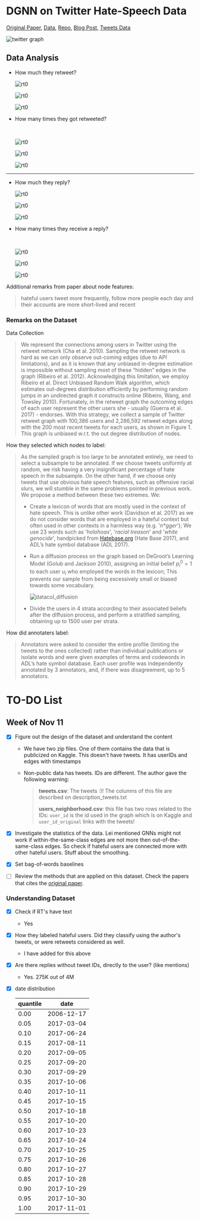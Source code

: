 # DGNN on Twitter Hate-Speech Data

[Original Paper](https://arxiv.org/abs/1803.08977), [Data](https://www.kaggle.com/manoelribeiro/hateful-users-on-twitter#users_clean.graphml), [Repo](https://github.com/manoelhortaribeiro/GraphSageHatefulUsers), [Blog Post](https://medium.com/stellargraph/can-graph-machine-learning-identify-hate-speech-in-online-social-networks-58e3b80c9f7e), [Tweets Data](https://www.dropbox.com/sh/ayt6wcjzczhhtwp/AADS7aDFIiIbh-HtCaxdwsHqa?dl=0)

![twitter graph](imgs/twitter_graph.png)



## Data Analysis

- How much they retweet?

  ![rt0](imgs/rt_a_1.png)

  ![rt0](imgs/rt_a_2.png)

  ![rt0](imgs/rt_a_3.png)

- How many times they got retweeted?

  ​		

  ![rt0](imgs/rt_b_1.png)

  ![rt0](imgs/rt_b_2.png)

  ![rt0](imgs/rt_b_3.png)



----------

- How much they reply?

  ![rt0](imgs/rp_a_1.png)

  ![rt0](imgs/rp_a_2.png)

  ![rt0](imgs/rp_a_3.png)

- How many times they receive a reply?

  ​		

  ![rt0](imgs/rp_b_1.png)

  ![rt0](imgs/rp_b_2.png)

  ![rt0](imgs/rp_b_3.png)

Additional remarks from paper about node features:

> hateful users tweet more frequently, follow more people each day and their accounts are more short-lived and recent



### Remarks on the Dataset

Data Collection

> We represent the connections among users in Twitter using the retweet network (Cha et al. 2010). Sampling the retweet network is hard as we can only observe out-coming edges (due to API limitations), and as it is known that any unbiased in-degree estimation is impossible without sampling most of these “hidden” edges in the graph (Ribeiro et al. 2012). Acknowledging this limitation, we employ Ribeiro et al. Direct Unbiased Random Walk algorithm, which estimates out-degrees distribution efficiently by performing random jumps in an undirected graph it constructs online (Ribeiro, Wang, and Towsley 2010). Fortunately, in the retweet graph the outcoming edges of each user represent the other users she - usually (Guerra et al. 2017) - endorses. With this strategy, we collect a sample of Twitter retweet graph with 100,386 users and 2,286,592 retweet edges along with the 200 most recent tweets for each users, as shown in Figure 1. This graph is unbiased w.r.t. the out degree distribution of nodes.

How they selected which nodes to label:

> As the sampled graph is too large to be annotated entirely, we need to select a subsample to be annotated. If we choose tweets uniformly at random, we risk having a very insignificant percentage of hate speech in the subsample. On the other hand, if we choose only tweets that use obvious hate speech features, such as offensive racial slurs, we will stumble in the same problems pointed in previous work. We propose a method between these two extremes. We:
>
> - Create a lexicon of words that are mostly used in the context of hate speech. This is unlike other work (Davidson et al. 2017) as we do not consider words that are employed in a hateful context but often used in other contexts in a harmless way (e.g. '*n\*gger*'); We use 23 words such as '*holohoax*', '*racial treason*' and '*white genocide*', handpicked from [Hatebase.org](hatebase.org) (Hate Base 2017), and ADL’s hate symbol database (ADL 2017). 
>
> - Run a diffusion process on the graph based on DeGroot’s Learning Model (Golub and Jackson 2010), assigning an initial belief $p_i^0=1$ to each user $u_i$ who employed the words in the lexicon; This prevents our sample from being excessively small or biased towards some vocabulary. 
>
>   ![datacol_diffusion](imgs/datacol_diffusion.png)
>
> - Divide the users in 4 strata according to their associated beliefs after the diffusion process, and perform a stratified sampling, obtaining up to 1500 user per strata.

How did annotaters label:

> Annotators were asked to consider the entire profile (limiting the tweets to the ones collected) rather than individual publications or isolate words and were given examples of terms and codewords in ADL’s hate symbol database. Each user profile was independently annotated by 3 annotators, and, if there was disagreement, up to 5 annotators.





# TO-DO List

## Week of Nov 11

- [x] Figure out the design of the dataset and understand the content

  - We have two zip files. One of them contains the data that is publicized on Kaggle. This doesn't have tweets. It has userIDs and edges with timestamps 

  - Non-public data has tweets. IDs are different. The author gave the following warning:

    > **tweets.csv**: The tweets :)! The columns of this file are described on description_tweets.txt
    >
    > **users_neighborhood.csv**: this file has two rows related to the IDs: `user_id` is the id used in the graph which is on Kaggle and `user_id_original` links with the tweets!

- [x] Investigate the statistics of the data. Lei mentioned GNNs might not work if within-the-same-class edges are not more then out-of-the-same-class edges. So check if hateful users are connected more with other hateful users. Stuff about the smoothing.
- [x] Set bag-of-words baselines
- [ ] Review the methods that are applied on this dataset. Check the papers that cites the [original paper](https://arxiv.org/abs/1803.08977). 



### Understanding Dataset

- [x] Check if RT's have text

  - Yes

- [x] How they labeled hateful users. Did they classify using the author's tweets, or were retweets considered as well.

  - I have added for this above 

- [x] Are there replies without tweet IDs, directly to the user? (like mentions)

  - Yes. 275K out of 4M
  
- [x] date distribution

  | quantile   | date   |
  | ---- | ---- |
  | 0.00 |  2006-12-17 |
  | 0.05 |  2017-03-04 |
  | 0.10 |  2017-06-24 |
  | 0.15 |  2017-08-11 |
  | 0.20 |  2017-09-05 |
  | 0.25 |  2017-09-20 |
  | 0.30 |  2017-09-29 |
  | 0.35 |  2017-10-06 |
  | 0.40 |  2017-10-11 |
  | 0.45 |  2017-10-15 |
  | 0.50 |  2017-10-18 |
  | 0.55 |  2017-10-20 |
  | 0.60 |  2017-10-23 |
  | 0.65 |  2017-10-24 |
  | 0.70 |  2017-10-25 |
  | 0.75 |  2017-10-26 |
  | 0.80 |  2017-10-27 |
  | 0.85 |  2017-10-28 |
  | 0.90 |  2017-10-29 |
  | 0.95 |  2017-10-30 |
  | 1.00 |  2017-11-01 |
  
